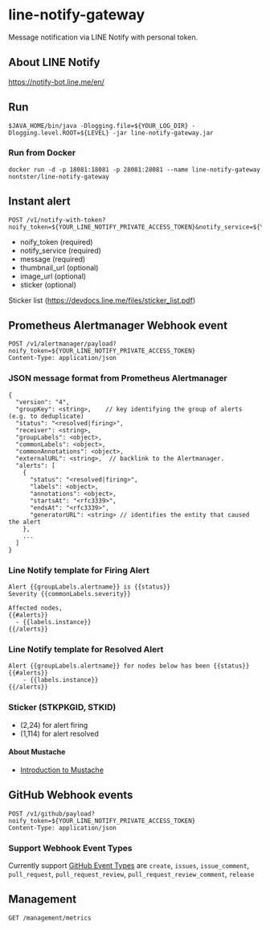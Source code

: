 # line-notify-gateway
Message notification via LINE Notify with personal token.

## About LINE Notify
https://notify-bot.line.me/en/

## Run
```
$JAVA_HOME/bin/java -Dlogging.file=${YOUR_LOG_DIR} -Dlogging.level.ROOT=${LEVEL} -jar line-notify-gateway.jar
```

### Run from Docker
```
docker run -d -p 18081:18081 -p 28081:28081 --name line-notify-gateway nontster/line-notify-gateway
```

## Instant alert
```
POST /v1/notify-with-token?noify_token=${YOUR_LINE_NOTIFY_PRIVATE_ACCESS_TOKEN}&notify_service=${YOUR_SERVICE_NAME}&message=${YOUR_MESSAGE}
```

* noify_token (required)
* notify_service (required)
* message (required)
* thumbnail_url (optional)
* image_url (optional)
* sticker (optional)

Sticker list (https://devdocs.line.me/files/sticker_list.pdf)

## Prometheus Alertmanager Webhook event
```
POST /v1/alertmanager/payload?noify_token=${YOUR_LINE_NOTIFY_PRIVATE_ACCESS_TOKEN}
Content-Type: application/json
```

### JSON message format from Prometheus Alertmanager
```
{
  "version": "4",
  "groupKey": <string>,    // key identifying the group of alerts (e.g. to deduplicate)
  "status": "<resolved|firing>",
  "receiver": <string>,
  "groupLabels": <object>,
  "commonLabels": <object>,
  "commonAnnotations": <object>,
  "externalURL": <string>,  // backlink to the Alertmanager.
  "alerts": [
    {
      "status": "<resolved|firing>",
      "labels": <object>,
      "annotations": <object>,
      "startsAt": "<rfc3339>",
      "endsAt": "<rfc3339>",
      "generatorURL": <string> // identifies the entity that caused the alert
    },
    ...
  ]
}
```

### Line Notify template for Firing Alert
```
Alert {{groupLabels.alertname}} is {{status}}
Severity {{commonLabels.severity}}

Affected nodes,
{{#alerts}}
  - {{labels.instance}}
{{/alerts}}
```

### Line Notify template for Resolved Alert
```
Alert {{groupLabels.alertname}} for nodes below has been {{status}}
{{#alerts}}
    - {{labels.instance}}
{{/alerts}}
```

### Sticker (STKPKGID, STKID)

* (2,24) for alert firing
* (1,114) for alert resolved

#### About Mustache
* [Introduction to Mustache](https://www.baeldung.com/mustache)

## GitHub Webhook events
```
POST /v1/github/payload?noify_token=${YOUR_LINE_NOTIFY_PRIVATE_ACCESS_TOKEN}
Content-Type: application/json
```

### Support Webhook Event Types
 Currently support [GitHub Event Types](https://developer.github.com/webhooks/#events) are `create`, `issues`, `issue_comment`, `pull_request`, `pull_request_review`, `pull_request_review_comment`, `release`

## Management

```
GET /management/metrics
```